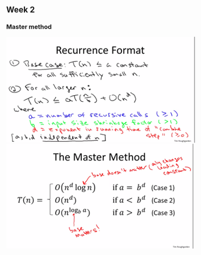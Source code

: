 ## Week 2

###                             Master method
<img src="img/masted_method.png" alt="Master method" width="700"/>
<img src="img/master_method_cases.png" alt="Formal statements" width="500"/>
